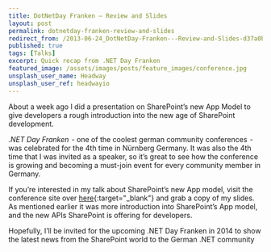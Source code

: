 ```yaml
---
title: DotNetDay Franken — Review and Slides
layout: post
permalink: dotnetday-franken-review-and-slides
redirect_from: /2013-06-24_DotNetDay-Franken---Review-and-Slides-d37a0b6c112a
published: true
tags: [Talks]
excerpt: Quick recap from .NET Day Franken
featured_image: /assets/images/posts/feature_images/conference.jpg
unsplash_user_name: Headway
unsplash_user_ref: headwayio
---
```


About a week ago I did a presentation on SharePoint’s new App Model to give developers a rough introduction into the new age of SharePoint development.

*.NET Day Franken*  - one of the coolest german community conferences  - was celebrated for the 4th time in Nürnberg Germany. It was also the 4th time that I was invited as a speaker, so it’s great to see how the conference is growing and becoming a must-join event for every community member in Germany.

If you’re interested in my talk about SharePoint’s new App model, visit the conference site over [here](http://www.dotnet-day-franken.de/){:target="_blank"} and grab a copy of my slides. As mentioned earlier it was more introduction into SharePoint’s App model, and the new APIs SharePoint is offering for developers.

Hopefully, I’ll be invited for the upcoming .NET Day Franken in 2014 to show the latest news from the SharePoint world to the German .NET community


